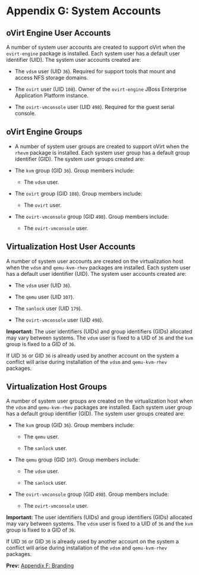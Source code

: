 # Appendix G: System Accounts

## oVirt Engine User Accounts

A number of system user accounts are created to support oVirt when the `ovirt-engine` package is installed. Each system user has a default user identifier (UID). The system user accounts created are:

* The `vdsm` user (UID `36`). Required for support tools that mount and access NFS storage domains.

* The `ovirt` user (UID `108`). Owner of the `ovirt-engine` JBoss Enterprise Application Platform instance.

* The `ovirt-vmconsole` user (UID `498`). Required for the guest serial console.

## oVirt Engine Groups

* A number of system user groups are created to support oVirt when the `rhevm` package is installed. Each system user group has a default group identifier (GID). The system user groups created are:

* The `kvm` group (GID `36`). Group members include:

    * The `vdsm` user.

* The `ovirt` group (GID `108`). Group members include:

    * The `ovirt` user.

* The `ovirt-vmconsole` group (GID `498`). Group members include:

    * The `ovirt-vmconsole` user.

## Virtualization Host User Accounts

A number of system user accounts are created on the virtualization host when the `vdsm` and `qemu-kvm-rhev` packages are installed. Each system user has a default user identifier (UID). The system user accounts created are:

* The `vdsm` user (UID `36`).

* The `qemu` user (UID `107`).

* The `sanlock` user (UID `179`).

* The `ovirt-vmconsole` user (UID `498`).

**Important:** The user identifiers (UIDs) and group identifiers (GIDs) allocated may vary between systems. The `vdsm` user is fixed to a UID of `36` and the `kvm` group is fixed to a GID of `36`.

If UID `36` or GID `36` is already used by another account on the system a conflict will arise during installation of the `vdsm` and `qemu-kvm-rhev` packages.

## Virtualization Host Groups

A number of system user groups are created on the virtualization host when the `vdsm` and `qemu-kvm-rhev` packages are installed. Each system user group has a default group identifier (GID). The system user groups created are:

* The `kvm` group (GID `36`). Group members include:

    * The `qemu` user.

    * The `sanlock` user.

* The `qemu` group (GID `107`). Group members include:

    * The `vdsm` user.

    * The `sanlock` user.

* The `ovirt-vmconsole` group (GID `498`). Group members include:

    * The `ovirt-vmconsole` user.

**Important:** The user identifiers (UIDs) and group identifiers (GIDs) allocated may vary between systems. The `vdsm` user is fixed to a UID of `36` and the `kvm` group is fixed to a GID of `36`.

If UID `36` or GID `36` is already used by another account on the system a conflict will arise during installation of the `vdsm` and `qemu-kvm-rhev` packages.

**Prev:** [Appendix F: Branding](../appe-Branding)
